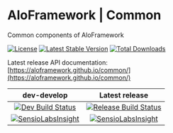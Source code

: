 # AloFramework | Common #

Common components of AloFramework

[![License](https://poser.pugx.org/aloframework/common/license?format=plastic)](LICENSE)
[![Latest Stable Version](https://poser.pugx.org/aloframework/common/v/stable?format=plastic)](https://packagist.org/packages/aloframework/common)
[![Total Downloads](https://poser.pugx.org/aloframework/common/downloads?format=plastic)](https://packagist.org/packages/aloframework/common)

Latest release API documentation: [https://aloframework.github.io/common/](https://aloframework.github.io/common/)

|                                                                                          dev-develop                                                                                         |                                                             Latest release                                                            |
|:-------------------------------------------------------------------------------------------------------------------------------------------------------------------------------------------:|:-------------------------------------------------------------------------------------------------------------------------------------:|
| [![Dev Build Status](https://travis-ci.org/aloframework/common.svg?branch=develop)](https://travis-ci.org/aloframework/common)                                                              | [![Release Build Status](https://travis-ci.org/aloframework/common.svg?branch=1.1)](https://travis-ci.org/aloframework/common)            |
| [![SensioLabsInsight](https://insight.sensiolabs.com/projects/2f980e0c-215e-4d11-8313-4d071b32b4fd/mini.png)](https://insight.sensiolabs.com/projects/2f980e0c-215e-4d11-8313-4d071b32b4fd) | [![SensioLabsInsight](https://i.imgur.com/KygqLtf.png)](https://insight.sensiolabs.com/projects/2f980e0c-215e-4d11-8313-4d071b32b4fd) |
